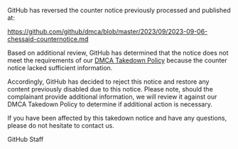 GitHub has reversed the counter notice previously processed and published at: 

https://github.com/github/dmca/blob/master/2023/09/2023-09-06-chessaid-counternotice.md

Based on additional review, GitHub has determined that the notice does not meet the requirements of our [DMCA Takedown Policy](https://docs.github.com/github/site-policy/dmca-takedown-policy) because the counter notice lacked sufficient information. 

Accordingly, GitHub has decided to reject this notice and restore any content previously disabled due to this notice. Please note, should the complainant provide additional information, we will review it against our DMCA Takedown Policy to determine if additional action is necessary.

If you have been affected by this takedown notice and have any questions, please do not hesitate to contact us.

GitHub Staff
